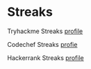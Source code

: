 # Streaks

 Tryhackme Streaks [profile](https://tryhackme.com/p/nmsoulmates)


Codechef Streaks [profie](https://www.codechef.com/users/zeal_praise_73)


Hackerrank Streaks [profile](https://www.hackerrank.com/profile/nmsoulmates)

